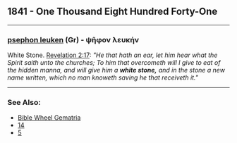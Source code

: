 ## 1841 - One Thousand Eight Hundred Forty-One

---

### [psephon leuken](/greek?word=pshphon+leukhn) (Gr) - ψῆφον λευκήν
White Stone. [Revelation 2:17](http://biblehub.com/revelation/2-17.htm): *"He that hath an ear, let him hear what the Spirit saith unto the churches; To him that overcometh will I give to eat of the hidden manna, and will give him a **white stone,** and in the stone a new name written, which no man knoweth saving he that receiveth it."*

---

### See Also:

- [Bible Wheel Gematria](https://www.biblewheel.com//GR/GR_Database.php?SearchBy_Gematria=1841)
- [14](14)
- [5](5)
